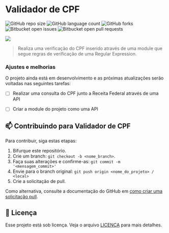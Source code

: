 # Validador de CPF


![GitHub repo size](https://img.shields.io/github/repo-size/phedrakeson/validador-cpf?style=for-the-badge)
![GitHub language count](https://img.shields.io/github/languages/count/phedrakeson/validador-cpf?style=for-the-badge)
![GitHub forks](https://img.shields.io/github/forks/phedrakeson/validador-cpf?style=for-the-badge)
![Bitbucket open issues](https://img.shields.io/bitbucket/issues/phedrakeson/validador-cpf?style=for-the-badge)
![Bitbucket open pull requests](https://img.shields.io/bitbucket/pr-raw/phedrakeson/validador-cpf?style=for-the-badge)

![](https://i.gyazo.com/5c2ebb213a06327c4b6f88dcc1e3ba43.gif)

> Realiza uma verificação do CPF inserido através de uma module que segue regras de verificação de uma Regular Expression.

### Ajustes e melhorias

O projeto ainda está em desenvolvimento e as próximas atualizações serão voltadas nas seguintes tarefas:

- [ ] Realizar uma consulta do CPF junto a Receita Federal através de uma API
- [ ] Criar a module do projeto como uma API


## 📫 Contribuindo para Validador de CPF

Para contribuir, siga estas etapas:

1. Bifurque este repositório.
2. Crie um branch: `git checkout -b <nome_branch>`.
3. Faça suas alterações e confirme-as: `git commit -m '<mensagem_commit>'`
4. Envie para o branch original: `git push origin <nome_do_projeto> / <local>`
5. Crie a solicitação de pull.

Como alternativa, consulte a documentação do GitHub em [como criar uma solicitação pull](https://help.github.com/en/github/collaborating-with-issues-and-pull-requests/creating-a-pull-request).



## 📝 Licença

Esse projeto está sob licença. Veja o arquivo [LICENÇA](LICENSE.md) para mais detalhes.
